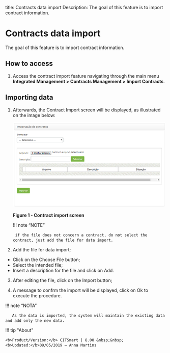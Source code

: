 title: Contracts data import
Description: The goal of this feature is to import contract information.

# Contracts data import

The goal of this feature is to import contract information.

How to access
-----------

1.  Access the contract import feature navigating through the main menu **Integrated Management > Contracts Management > Import Contracts**.

Importing data
--------------

1.  Afterwards, the Contract Import screen will be displayed, as illustrated on the image below:

    ![figure](images/import.png)
    
    **Figure 1 - Contract import screen**

    !!! note “NOTE”

         if the file does not concern a contract, do not select the contract, just add the file for data import.

2.  Add the file for data import;

- Click on the Choose File button;
- Select the intended file;
- Insert a description for the file and click on Add.

3. After editing the file, click on the Import button;

4. A message to confrm the import will be displayed, click on Ok to execute the procedure.

!!! note “NOTA”

       As the data is imported, the system will maintain the existing data and add only the new data.


!!! tip "About"

    <b>Product/Version:</b> CITSmart | 8.00 &nbsp;&nbsp;
    <b>Updated:</b>09/05/2019 – Anna Martins
